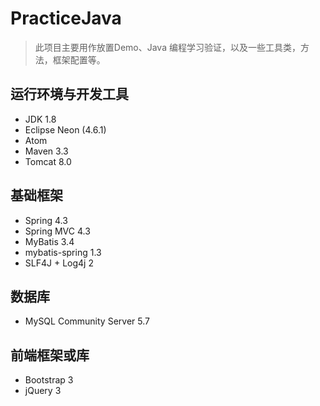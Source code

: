 # PracticeJava

> 此项目主要用作放置Demo、Java 编程学习验证，以及一些工具类，方法，框架配置等。

## 运行环境与开发工具

* JDK 1.8
* Eclipse Neon (4.6.1)
* Atom
* Maven 3.3
* Tomcat 8.0

## 基础框架

* Spring 4.3
* Spring MVC 4.3
* MyBatis 3.4
* mybatis-spring 1.3
* SLF4J + Log4j 2

## 数据库

* MySQL Community Server 5.7

## 前端框架或库

* Bootstrap 3
* jQuery 3
